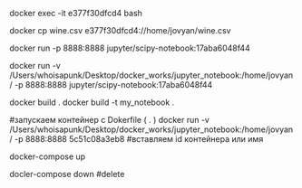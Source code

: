 docker exec -it e377f30dfcd4 bash

docker cp wine.csv e377f30dfcd4://home/jovyan/wine.csv

docker run -p 8888:8888 jupyter/scipy-notebook:17aba6048f44

docker run -v /Users/whoisapunk/Desktop/docker_works/jupyter_notebook:/home/jovyan/ -p 8888:8888 jupyter/scipy-notebook:17aba6048f44



docker build .
docker build -t my_notebook .

#запускаем контейнер с Dokerfile (  .  )
docker run -v /Users/whoisapunk/Desktop/docker_works/jupyter_notebook:/home/jovyan/ -p 8888:8888 5c51c08a3eb8 #вставляем id контейнера или имя


docker-compose up

docler-compose down  #delete